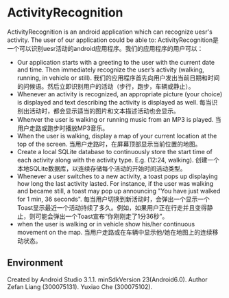 ActivityRecognition
====  
ActivityRecognition is an android application which can recognize uesr's activity. The user of our application could be able to:
ActivityRecognition是一个可以识别uesr活动的android应用程序。我们的应用程序的用户可以：
* Our application starts with a greeting to the user with the current date and time. Then immediately recognize the user’s activity (walking, running, in vehicle or still).
我们的应用程序首先向用户发出当前日期和时间的问候语。然后立即识别用户的活动（步行，跑步，车辆或静止）。
* Whenever an activity is recognized, an appropriate picture (your choice) is displayed and text describing the activity is displayed as well.
每当识别出活动时，都会显示适当的图片和文本描述活动也会显示。
* Whenver the user is walking or running music from an MP3 is played.
当用户走路或跑步时播放MP3音乐。
* When the user is walking, display a map of your current location at the top of the screen.
当用户走路时，在屏幕顶部显示当前位置的地图。
* Create a local SQLite database to continuously store the start time of each activity along with the activity type. E.g. (12:24, walking).
创建一个本地SQLite数据库，以连续存储每个活动的开始时间活动类型。
* Whenever a user switches to a new activity, a toast pops up displaying how long the last activity lasted. For instance, if the user was walking and became still, a toast may pop up announcing "You have just walked for 1 min, 36 seconds".
每当用户切换到新活动时，会弹出一个显示一个Toast显示最近一个活动持续了多久。例如，如果用户正在行走并且变得静止，则可能会弹出一个Toast宣布“你刚刚走了1分36秒”。
* when the user is walking or in vehicle show his/her continuous movement on the map.
当用户走路或在车辆中显示他/她在地图上的连续移动状态。

Environment
-------
Created by Android Studio 3.1.1.
minSdkVersion 23(Android6.0).
Author
Zefan Liang (300075131). Yuxiao Che (300075102).
